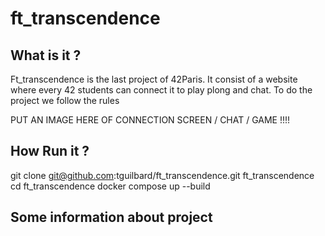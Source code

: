# ft_transcendence

## What is it ?

Ft_transcendence is the last project of 42Paris.
It consist of a website where every 42 students can connect it to play plong and chat.
To do the project we follow the rules 

PUT AN IMAGE HERE OF CONNECTION SCREEN / CHAT / GAME !!!!

## How Run it ?

git clone git@github.com:tguilbard/ft_transcendence.git ft_transcendence
cd ft_transcendence
docker compose up --build

## Some information about project
